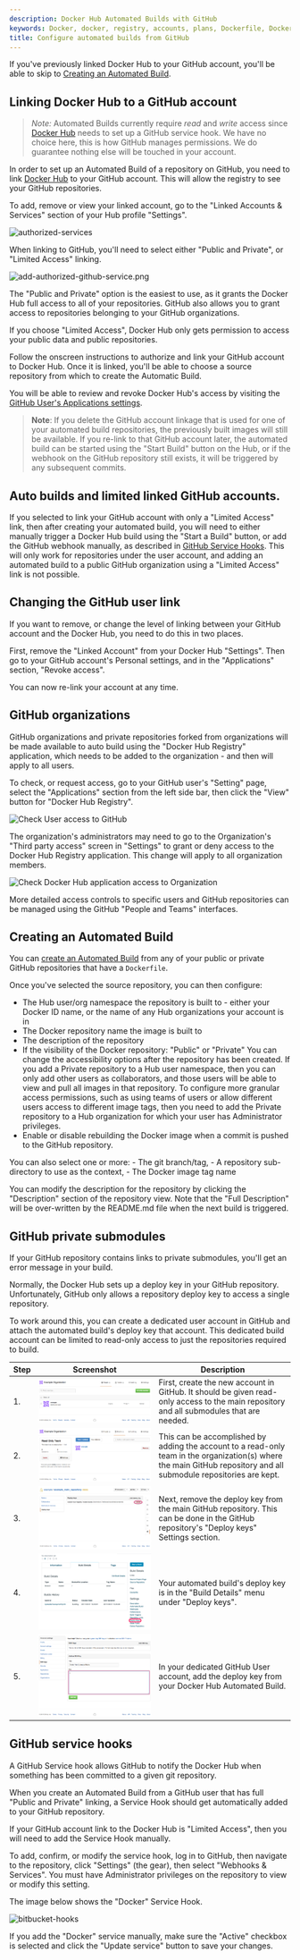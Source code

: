 ```yaml
---
description: Docker Hub Automated Builds with GitHub
keywords: Docker, docker, registry, accounts, plans, Dockerfile, Docker Hub, docs, documentation, trusted, builds, trusted builds,  automated builds, GitHub
title: Configure automated builds from GitHub
---
```

If you've previously linked Docker Hub to your GitHub account, you'll be able to skip to [Creating an Automated Build](github.md#creating-an-automated-build).

## Linking Docker Hub to a GitHub account

> *Note:* Automated Builds currently require *read* and *write* access since [Docker Hub](https://hub.docker.com) needs to set up a GitHub service hook. We have no choice here, this is how GitHub manages permissions. We do guarantee nothing else will be touched in your account.

In order to set up an Automated Build of a repository on GitHub, you need to link [Docker Hub](https://hub.docker.com/account/authorized-services/) to your GitHub account. This will allow the registry to see your GitHub repositories.

To add, remove or view your linked account, go to the "Linked Accounts & Services" section of your Hub profile "Settings".

![authorized-services](images/authorized-services.png)

When linking to GitHub, you'll need to select either "Public and Private", or "Limited Access" linking.

![add-authorized-github-service.png](images/add-authorized-github-service.png)

The "Public and Private" option is the easiest to use, as it grants the Docker Hub full access to all of your repositories. GitHub also allows you to grant access to repositories belonging to your GitHub organizations.

If you choose "Limited Access", Docker Hub only gets permission to access your public data and public repositories.

Follow the onscreen instructions to authorize and link your GitHub account to Docker Hub. Once it is linked, you'll be able to choose a source repository from which to create the Automatic Build.

You will be able to review and revoke Docker Hub's access by visiting the [GitHub User's Applications settings](https://github.com/settings/applications).

> **Note**: If you delete the GitHub account linkage that is used for one of your automated build repositories, the previously built images will still be available. If you re-link to that GitHub account later, the automated build can be started using the "Start Build" button on the Hub, or if the webhook on the GitHub repository still exists, it will be triggered by any subsequent commits.

## Auto builds and limited linked GitHub accounts.

If you selected to link your GitHub account with only a "Limited Access" link, then after creating your automated build, you will need to either manually trigger a Docker Hub build using the "Start a Build" button, or add the GitHub webhook manually, as described in [GitHub Service Hooks](github.md#github-service-hooks). This will only work for repositories under the user account, and adding an automated build to a public GitHub organization using a "Limited Access" link is not possible.

## Changing the GitHub user link

If you want to remove, or change the level of linking between your GitHub account and the Docker Hub, you need to do this in two places.

First, remove the "Linked Account" from your Docker Hub "Settings". Then go to your GitHub account's Personal settings, and in the "Applications" section, "Revoke access".

You can now re-link your account at any time.

## GitHub organizations

GitHub organizations and private repositories forked from organizations will be made available to auto build using the "Docker Hub Registry" application, which needs to be added to the organization - and then will apply to all users.

To check, or request access, go to your GitHub user's "Setting" page, select the "Applications" section from the left side bar, then click the "View" button for "Docker Hub Registry".

![Check User access to GitHub](images/gh-check-user-org-dh-app-access.png)

The organization's administrators may need to go to the Organization's "Third party access" screen in "Settings" to grant or deny access to the Docker Hub Registry application. This change will apply to all organization members.

![Check Docker Hub application access to Organization](images/gh-check-admin-org-dh-app-access.png)

More detailed access controls to specific users and GitHub repositories can be managed using the GitHub "People and Teams" interfaces.

## Creating an Automated Build

You can [create an Automated Build](https://hub.docker.com/add/automated-build/github/) from any of your public or private GitHub repositories that have a `Dockerfile`.

Once you've selected the source repository, you can then configure:

- The Hub user/org namespace the repository is built to - either your Docker ID name, or the name of any Hub organizations your account is in
- The Docker repository name the image is built to
- The description of the repository
- If the visibility of the Docker repository: "Public" or "Private" You can change the accessibility options after the repository has been created. If you add a Private repository to a Hub user namespace, then you can only add other users as collaborators, and those users will be able to view and pull all images in that repository. To configure more granular access permissions, such as using teams of users or allow different users access to different image tags, then you need to add the Private repository to a Hub organization for which your user has Administrator privileges.
- Enable or disable rebuilding the Docker image when a commit is pushed to the GitHub repository.

You can also select one or more: - The git branch/tag, - A repository sub-directory to use as the context, - The Docker image tag name

You can modify the description for the repository by clicking the "Description" section of the repository view. Note that the "Full Description" will be over-written by the README.md file when the next build is triggered.

## GitHub private submodules

If your GitHub repository contains links to private submodules, you'll get an error message in your build.

Normally, the Docker Hub sets up a deploy key in your GitHub repository. Unfortunately, GitHub only allows a repository deploy key to access a single repository.

To work around this, you can create a dedicated user account in GitHub and attach the automated build's deploy key that account. This dedicated build account can be limited to read-only access to just the repositories required to build.

<table class="table table-bordered">
  <thead>
    <tr>
      <th>Step</th>
      <th>Screenshot</th>
      <th>Description</th>
    </tr>
  </thead>
  <tbody>
    <tr>
      <td>1.</td>
      <td><img src="/docker-hub/images/gh_org_members.png"></td>
      <td>First, create the new account in GitHub. It should be given read-only
      access to the main repository and all submodules that are needed.</td>
    </tr>
    <tr>
      <td>2.</td>
      <td><img src="/docker-hub/images/gh_team_members.png"></td>
      <td>This can be accomplished by adding the account to a read-only team in
      the organization(s) where the main GitHub repository and all submodule
      repositories are kept.</td>
    </tr>
    <tr>
      <td>3.</td>
      <td><img src="/docker-hub/images/gh_repo_deploy_key.png"></td>
      <td>Next, remove the deploy key from the main GitHub repository. This can be done in the GitHub repository's "Deploy keys" Settings section.</td>
    </tr>
    <tr>
      <td>4.</td>
      <td><img src="/docker-hub/images/deploy_key.png"></td>
      <td>Your automated build's deploy key is in the "Build Details" menu
      under "Deploy keys".</td>
    </tr>
    <tr>
      <td>5.</td>
      <td><img src="/docker-hub/images/gh_add_ssh_user_key.png"></td>
      <td>In your dedicated GitHub User account, add the deploy key from your
      Docker Hub Automated Build.</td>
    </tr>
  </tbody>
</table>

## GitHub service hooks

A GitHub Service hook allows GitHub to notify the Docker Hub when something has been committed to a given git repository.

When you create an Automated Build from a GitHub user that has full "Public and Private" linking, a Service Hook should get automatically added to your GitHub repository.

If your GitHub account link to the Docker Hub is "Limited Access", then you will need to add the Service Hook manually.

To add, confirm, or modify the service hook, log in to GitHub, then navigate to the repository, click "Settings" (the gear), then select "Webhooks & Services". You must have Administrator privileges on the repository to view or modify this setting.

The image below shows the "Docker" Service Hook.

![bitbucket-hooks](images/github-side-hook.png)

If you add the "Docker" service manually, make sure the "Active" checkbox is selected and click the "Update service" button to save your changes.